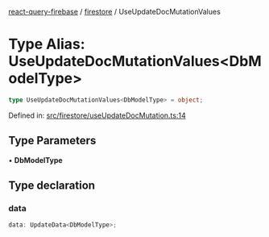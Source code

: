 [react-query-firebase](../../modules.md) / [firestore](../index.md) / UseUpdateDocMutationValues

# Type Alias: UseUpdateDocMutationValues\<DbModelType\>

```ts
type UseUpdateDocMutationValues<DbModelType> = object;
```

Defined in: [src/firestore/useUpdateDocMutation.ts:14](https://github.com/vpishuk/react-query-firebase/blob/2814a7f726829eb67b40b71ca1e3d6c86fc8bb8b/src/firestore/useUpdateDocMutation.ts#L14)

## Type Parameters

• **DbModelType**

## Type declaration

### data

```ts
data: UpdateData<DbModelType>;
```
